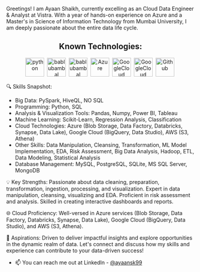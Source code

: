 Greetings! I am Ayaan Shaikh, currently excelling as an Cloud Data Engineer & Analyst at Vistra. With a year of hands-on experience on Azure and a Master's in Science of Information Technology from Mumbai University, I am deeply passionate about the entire data life cycle.

</p>


<h2 align='center'> Known Technologies:</h2>
<p align='center'>
<img src="https://raw.githubusercontent.com/bablubambal/All_logo_and_pictures/1ac69ce5fbc389725f16f989fa53c62d6e1b4883/programming%20languages/python.svg" alt="python" height="50" width="50" />&nbsp; 
<img src="https://github.com/bablubambal/All_logo_and_pictures/blob/main/databases/postgresql.svg" alt="bablubambal" height="50" width="50" />&nbsp;
<img src="https://github.com/bablubambal/All_logo_and_pictures/blob/main/databases/mongodb.svg" alt="bablubambal" height="50" width="50" />&nbsp;
<img src="https://github.com/bablubambal/All_logo_and_pictures/blob/main/cloud/azure.svg" alt="Azure" height="50" width="50" />&nbsp;
<img src="https://github.com/bablubambal/All_logo_and_pictures/blob/main/cloud/gcloud.svg" alt="GoogleCloud" height="50" width="50" />&nbsp;
<img src="https://github.com/bablubambal/All_logo_and_pictures/blob/main/cloud/gcloud.svg" alt="GoogleCloud" height="50" width="50" />&nbsp;
<img src="https://github.com/bablubambal/All_logo_and_pictures/blob/main/cloud/amazon.svg" alt="Github" height="50" width="50" />&nbsp;

</p>

🔍 Skills Snapshot:
- Big Data: PySpark, HiveQL, NO SQL
- Programming: Python, SQL
- Analysis & Visualization Tools: Pandas, Numpy, Power BI, Tableau
- Machine Learning: Scikit-Learn, Regression Analysis, Classification
- Cloud Technologies: Azure (Blob Storage, Data Factory, Databricks, Synapse, Data Lake), Google Cloud (BigQuery, Data Studio), AWS (S3, Athena)
- Other Skills: Data Manipulation, Cleansing, Transformation, ML Model Implementation, EDA, Risk Assessment, Big Data Analysis, Hadoop, ETL, Data Modeling, Statistical Analysis
- Database Management: MySQL, PostgreSQL, SQLite, MS SQL Server, MongoDB

💡 Key Strengths:
Passionate about data cleaning, preparation, transformation, ingestion, processing, and visualization.
Expert in data manipulation, cleansing, visualizing and EDA.
Proficient in risk assessment and analysis.
Skilled in creating interactive dashboards and reports.

🌐 Cloud Proficiency:
Well-versed in Azure services (Blob Storage, Data Factory, Databricks, Synapse, Data Lake), Google Cloud (BigQuery, Data Studio), and AWS (S3, Athena).

🚀 Aspirations:
Driven to deliver impactful insights and explore opportunities in the dynamic realm of data.
Let's connect and discuss how my skills and experience can contribute to your data-driven success!
- 📫 You can reach me out at LinkedIn - [@ayaansk99](https://www.linkedin.com/in/ayaan-shaikh-9930308817/)
